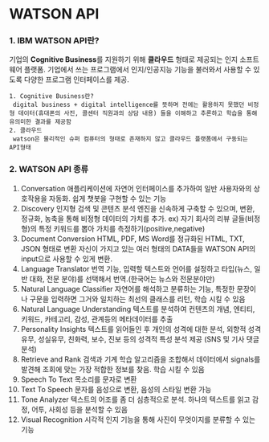 #  WATSON API

### 1.  IBM WATSON API란?

기업의 **Cognitive Business**를 지원하기 위해 **클라우드** 형태로 제공되는 인지 소프트웨어 플랫폼.
기업에서 쓰는 프로그램에서 인지/인공지능 기능을 불러와서 사용할 수 있도록 다양한 프로그램 인터페이스를 제공.

 	1. Cognitive Business란?
     digital business + digital intelligence를 뜻하며 전에는 활용하지 못했던 비정형 데이터(휴대폰의 사진, 콜센터 직원과의 상담 내용) 들을 이해하고 추론하고 학습을 통해 유의미한 결과를 제공함
 	2. 클라우드
     watson은 물리적인 슈퍼 컴퓨터의 형태로 존재하지 않고 클라우드 플랫폼에서 구동되는 API형태

### 2. WATSON API 종류

1. Conversation
   애플리케이션에 자연어 인터페이스를 추가하여 일반 사용자와의 상호작용을 자동화.
   쉽게 챗봇을 구현할 수 있는 기능
2. Discovery
   인지형 검색 및 콘텐츠 분석 엔진을 신속하게 구축할 수 있으며, 변환, 정규화, 농축을 통해 비정형 데이터의 가치를 추가.  ex) 자기 회사의 리뷰 글들(비정형)의 특정 키워드를 뽑아 가치를 측정하기(positive,negative)
3. Document Conversion
   HTML, PDF, MS Word를 정규화된 HTML, TXT, JSON 형태로 변환
   자신이 가지고 있는 여러 형태의 DATA들을 WATSON API의 input으로 사용할 수 있게 변환.
4. Language Translator
   번역 기능, 입력할 텍스트와 언어를 설정하고 타입(뉴스, 일반 대화, 전문 분야)를 선택해서 번역.(한국어는 뉴스와 전문분야만)
5. Natural Language Classifier
   자연어를 해석하고 분류하는 기능, 특정한 문장이나 구문을 입력하면 그거와 일치하는 최선의 클래스를 리턴, 학습 시킬 수 있음
6. Natural Language Understanding
   텍스트를 분석하여 컨텐츠의 개념, 엔티티, 키워드, 카테고리, 감성, 관계등의 메타데이터를 추출
7. Personality Insights
   텍스트를 읽어들인 후 개인의 성격에 대한 분석, 외향적 성격 유무, 성실유무, 친화력, 보수, 진보 등의 성격적 특성 분석 제공 (SNS 및 기사 댓글 분석)
8. Retrieve and Rank
   검색과 기계 학습 알고리즘을 조합해서 데이터에서 signals를 발견해 조회에 맞는 가장 적합한 정보를 찾음. 학습 시킬 수 있음
9. Speech To Text
   목소리를 문자로 변환 
10. Text To Speech
    문자를 음성으로 변환, 음성의 스타일 변환 가능
11. Tone Analyzer
    텍스트의 어조를 좀 더 심층적으로 분석. 하나의 텍스트를 읽고 감정, 어투, 사회성 등을 분석할 수 있음
12. Visual Recognition
    시각적 인지 기능을 통해 사진이 무엇이지를 분류할 수 있는 기능



